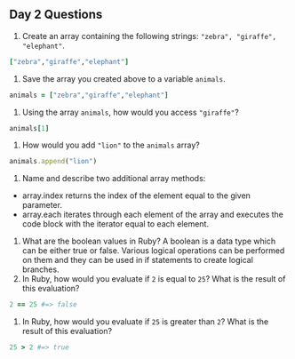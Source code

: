 ## Day 2 Questions

1. Create an array containing the following strings: `"zebra", "giraffe", "elephant"`.
```ruby
["zebra","giraffe","elephant"]
```
1. Save the array you created above to a variable `animals`.
```ruby
animals = ["zebra","giraffe","elephant"]
```
1. Using the array `animals`, how would you access `"giraffe"`?
```ruby
animals[1]
```
1. How would you add `"lion"` to the `animals` array?
```ruby
animals.append("lion")
```
1. Name and describe two additional array methods:
  * array.index returns the index of the element equal to the given parameter.
  * array.each iterates through each element of the array and executes the code block with the iterator equal to each element.
1. What are the boolean values in Ruby?
  A boolean is a data type which can be either true or false.  Various logical operations can be performed on them and they can be used in if statements to create logical branches.
1. In Ruby, how would you evaluate if `2` is equal to `25`? What is the result of this evaluation?
```ruby
2 == 25 #=> false
```
1. In Ruby, how would you evaluate if `25` is greater than `2`? What is the result of this evaluation?
```ruby
25 > 2 #=> true
```
